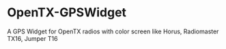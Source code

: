 # OpenTX-GPSWidget
A GPS Widget for OpenTX radios with color screen like Horus, Radiomaster TX16, Jumper T16
